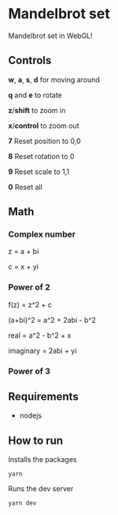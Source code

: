 # Mandelbrot set

Mandelbrot set in WebGL!

## Controls

**w**, **a**, **s**, **d** for moving around

**q** and **e** to rotate

**z**/**shift** to zoom in

**x**/**control** to zoom out

**7** Reset position to 0,0

**8** Reset rotation to 0

**9** Reset scale to 1,1

**0** Reset all

## Math

### Complex number

z = a + bi

c = x + yi

### Power of 2

f(z) = z^2 + c

(a+bi)^2 = a^2 + 2abi - b^2

real = a^2 - b^2 + x

imaginary = 2abi + yi

### Power of 3


## Requirements

- nodejs

## How to run

Installs the packages

```
yarn
```

Runs the dev server

```
yarn dev
```